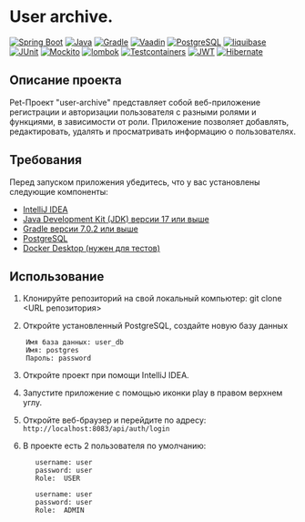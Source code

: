# User archive.

[![Spring Boot](https://img.shields.io/badge/Spring%20Boot--3.1.2-059207)](https://spring.io/projects/spring-boot)
[![Java](https://img.shields.io/badge/Java--17-ba3320)](https://www.oracle.com/java/technologies/javase-jdk17-downloads.html)
[![Gradle](https://img.shields.io/badge/Gradle-blueviolet)](https://gradle.org/releases/)
[![Vaadin](https://img.shields.io/badge/Vaadin--24-42aaff)](https://vaadin.com/)
[![PostgreSQL](https://img.shields.io/badge/PostgreSQL-15a9d8)](https://www.postgresql.org)
[![liquibase](https://img.shields.io/badge/liquibase-f39211)](https://www.liquibase.org)
[![JUnit](https://img.shields.io/badge/JUnit-green)](https://junit.org/)
[![Mockito](https://img.shields.io/badge/Mockito-green)](https://site.mockito.org/)
[![lombok](https://img.shields.io/badge/lombok-ba3320)](https://projectlombok.org/)
[![Testcontainers](https://img.shields.io/badge/Testcontainers-0ed2a3)](https://testcontainers.com)
[![JWT](https://img.shields.io/badge/JWT-d327f6)](https://jwt.io)
[![Hibernate](https://img.shields.io/badge/Hibernate-b3af03)](https://hibernate.org)

## Описание проекта

Pet-Проект "user-archive" представляет собой веб-приложение регистрации и авторизации пользователя с разными ролями
и функциями, в зависимости от роли.
Приложение позволяет добавлять, редактировать, удалять и просматривать информацию о пользователях.

## Требования

Перед запуском приложения убедитесь, что у вас установлены следующие компоненты:

- [IntelliJ IDEA](https://www.jetbrains.com/ru-ru/idea/download/?section=windows)
- [Java Development Kit (JDK) версии 17 или выше](https://www.oracle.com/java/technologies/downloads/#jdk17-windows)
- [Gradle версии 7.0.2 или выше](https://gradle.org/releases/)
- [PostgreSQL](https://www.postgresql.org/download/)
- [Docker Desktop (нужен для тестов)](https://www.docker.com/products/docker-desktop/)

## Использование

1. Клонируйте репозиторий на свой локальный компьютер: git clone <URL репозитория>


2. Откройте установленный PostgreSQL, создайте новую базу данных

```text
    Имя база данных: user_db
    Имя: postgres
    Пароль: password
  ```

3. Откройте проект при помощи IntelliJ IDEA.


4. Запустите приложение с помощью иконки play в правом верхнем углу.


5. Откройте веб-браузер и перейдите по адресу:
   `http://localhost:8083/api/auth/login`


6. В проекте есть 2 пользователя по умолчанию:

   ```
      username: user
      password: user
      Role:  USER
   ```
   ```
      username: user
      password: user
      Role:  ADMIN
   ```
